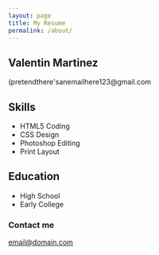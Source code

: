 ```yaml
---
layout: page
title: My Resume
permalink: /about/
---
```


<h2>Valentin Martinez</h2>

<p>(pretendthere'sanemailhere123@gmail.com</p>

<h2>Skills</h2>

<ul>
  <li>HTML5 Coding</li>
  <li>CSS Design</li>
  <li>Photoshop Editing</li>
  <li>Print Layout</li>
</ul>

<h2>Education</h2>
<ul>
  <li>High School</li>
  <li>Early College</li>
</ul>


### Contact me

[email@domain.com](mailto:email@domain.com)
